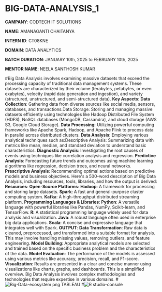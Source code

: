 # BIG-DATA-ANALYSIS_1

**CAMPANY**: CODTECH IT SOLUTIONS

**NAME**: AMANAGANTI CHAITANYA

**INTERN ID**: CT08KNE

**DOMAIN**: DATA ANALYTICS

**BATCH DURATION**: JANUARY 10th, 2025 to FEBRUARY 10th, 2025

**MENTOR NAME**: NEELA SANTHOSH KUMAR

#Big Data Analysis involves examining massive datasets that exceed the processing capacity of traditional data management systems. These datasets are characterized by their volume (terabytes, petabytes, or even exabytes), velocity (rapid data generation and ingestion), and variety (structured, unstructured, and semi-structured data). 
**Key Aspects**:
**Data Collection**: Gathering data from diverse sources like social media, sensors, databases, and transactions.Data Storage: Storing and managing massive datasets efficiently using technologies like Hadoop Distributed File System (HDFS), NoSQL databases (MongoDB, Cassandra), and cloud storage (AWS S3, Google Cloud Storage).
**Data Processing**: Utilizing powerful computing frameworks like Apache Spark, Hadoop, and Apache Flink to process data in parallel across distributed clusters.
**Data Analysis**: Employing various analytical techniques such as:Descriptive Analysis: Summarizing data with metrics like mean, median, and standard deviation to understand basic characteristics.
**Diagnostic Analysis**: Investigating the root causes of events using techniques like correlation analysis and regression.
**Predictive Analysis**: Forecasting future trends and outcomes using machine learning algorithms like regression, decision trees, and neural networks.
**Prescriptive Analysis**: Recommending optimal actions based on predictive models and business objectives.
Here's a 500-word description of Big Data Analysis, including resources, tools, libraries, and how the output is derived:
**Resources**:
**Open-Source Platforms**:
**Hadoop**: A framework for processing and storing large datasets.
**Spark**: A fast and general-purpose cluster computing system.
**Kafka**: A high-throughput distributed streaming platform.
**Programming Languages & Libraries**:
**Python**: A versatile language with powerful libraries like Pandas, NumPy, Scikit-learn, and TensorFlow.
**R**: A statistical programming language widely used for data analysis and visualization.
**Java**: A robust language often used in enterprise big data applications.
**Scala**: A concise and expressive language that integrates well with Spark.
**OUTPUT**: 
**Data Transformation**: Raw data is cleaned, preprocessed, and transformed into a suitable format for analysis. This may involve handling missing values, removing outliers, and feature engineering.
**Model Building**: Appropriate analytical models are selected and trained based on the specific business problem and the characteristics of the data.
**Model Evaluation**: The performance of the models is assessed using various metrics like accuracy, precision, recall, and F1-score.
**Visualization**: Results are presented in a clear and concise manner using visualizations like charts, graphs, and dashboards.
This is a simplified overview. Big Data Analysis involves complex methodologies and technologies that require expertise in various domains.
#![Big-Data-ecosystem png TABLEAU](https://github.com/user-attachments/assets/8d7040a7-cfae-4d32-b694-7a2f49f0d701)
#![R studio-console](https://github.com/user-attachments/assets/89fdc9e4-4ded-4991-9c2c-8021d114271c)
